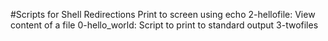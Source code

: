 #Scripts for Shell Redirections
Print to screen using echo
2-hellofile: View content of a file
0-hello_world: Script to print to standard output
3-twofiles
